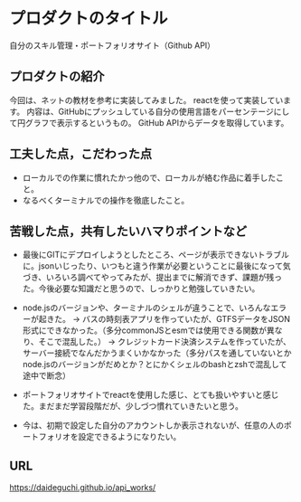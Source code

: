 # プロダクトのタイトル
 自分のスキル管理・ポートフォリオサイト（Github API）

## プロダクトの紹介
 今回は、ネットの教材を参考に実装してみました。
 reactを使って実装しています。
 内容は、GitHubにプッシュしている自分の使用言語をパーセンテージにして円グラフで表示するというもの。
 GitHub APIからデータを取得しています。


## 工夫した点，こだわった点

- ローカルでの作業に慣れたかっ他ので、ローカルが絡む作品に着手したこと。
- なるべくターミナルでの操作を徹底したこと。

## 苦戦した点，共有したいハマりポイントなど

- 最後にGITにデプロイしようとしたところ、ページが表示できないトラブルに。jsonいじったり、いつもと違う作業が必要ということに最後になって気づき、いろいろ調べてやってみたが、提出までに解消できず、課題が残った。今後必要な知識だと思うので、しっかりと勉強していきたい。
- node.jsのバージョンや、ターミナルのシェルが違うことで、いろんなエラーが起きた。
  → バスの時刻表アプリを作っていたが、GTFSデータをJSON形式にできなかった。（多分commonJSとesmでは使用できる関数が異なり、そこで混乱した。）
  → クレジットカード決済システムを作っていたが、サーバー接続でなんだかうまくいかなかった（多分パスを通していないとかnode.jsのバージョンがだめとか？とにかくシェルのbashとzshで混乱して途中で断念）

- ポートフォリオサイトでreactを使用した感じ、とても扱いやすいと感じた。まだまだ学習段階だが、少しづつ慣れていきたいと思う。
- 今は、初期で設定した自分のアカウントしか表示されないが、任意の人のポートフォリオを設定できるようになりたい。

## URL
https://daideguchi.github.io/api_works/